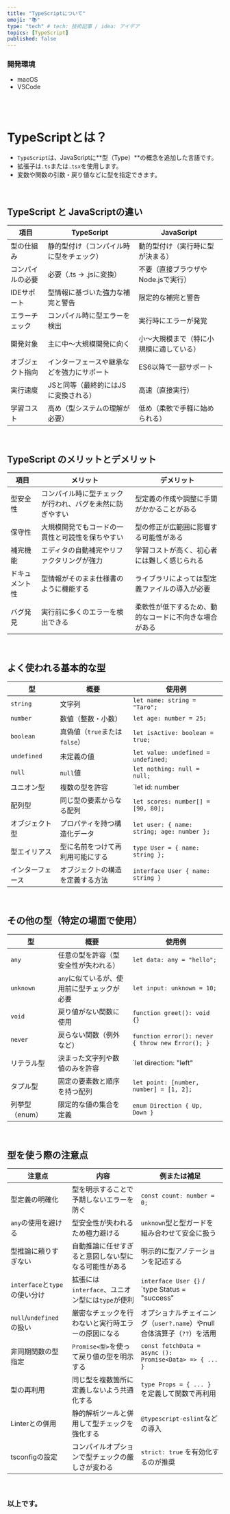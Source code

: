 ```yaml
---
title: "TypeScriptについて"
emoji: "📚"
type: "tech" # tech: 技術記事 / idea: アイデア
topics: [TypeScript]
published: false
---
```


### 開発環境
- macOS
- VSCode

<br><br>

# TypeScriptとは？
- `TypeScript`は、JavaScriptに**型（Type）**の概念を追加した言語です。
- 拡張子は`.ts`または`.tsx`を使用します。
- 変数や関数の引数・戻り値などに型を指定できます。

<br>

## TypeScript と JavaScriptの違い

| 項目             | TypeScript                                     | JavaScript                              |
|------------------|------------------------------------------------|------------------------------------------|
| 型の仕組み       | 静的型付け（コンパイル時に型をチェック）       | 動的型付け（実行時に型が決まる）        |
| コンパイルの必要 | 必要（.ts → .jsに変換）                        | 不要（直接ブラウザやNode.jsで実行）     |
| IDEサポート      | 型情報に基づいた強力な補完と警告               | 限定的な補完と警告                       |
| エラーチェック   | コンパイル時に型エラーを検出                   | 実行時にエラーが発覚                     |
| 開発対象         | 主に中〜大規模開発に向く                        | 小〜大規模まで（特に小規模に適している）|
| オブジェクト指向 | インターフェースや継承などを強力にサポート     | ES6以降で一部サポート                    |
| 実行速度         | JSと同等（最終的にはJSに変換される）           | 高速（直接実行）                         |
| 学習コスト       | 高め（型システムの理解が必要）                 | 低め（柔軟で手軽に始められる）           |

<br>

## TypeScript のメリットとデメリット

| 項目     | メリット                                                                 | デメリット                                      |
|----------|--------------------------------------------------------------------------|-------------------------------------------------|
| 型安全性 | コンパイル時に型チェックが行われ、バグを未然に防ぎやすい               | 型定義の作成や調整に手間がかかることがある      |
| 保守性   | 大規模開発でもコードの一貫性と可読性を保ちやすい                         | 型の修正が広範囲に影響する可能性がある          |
| 補完機能 | エディタの自動補完やリファクタリングが強力                              | 学習コストが高く、初心者には難しく感じられる    |
| ドキュメント性 | 型情報がそのまま仕様書のように機能する                            | ライブラリによっては型定義ファイルの導入が必要   |
| バグ発見 | 実行前に多くのエラーを検出できる                                         | 柔軟性が低下するため、動的なコードに不向きな場合がある |

<br>

## よく使われる基本的な型

| 型        | 概要 | 使用例 |
|-----------|------|--------|
| `string`  | 文字列 | `let name: string = "Taro";` |
| `number`  | 数値（整数・小数） | `let age: number = 25;` |
| `boolean` | 真偽値（`true`または`false`） | `let isActive: boolean = true;` |
| `undefined` | 未定義の値 | `let value: undefined = undefined;` |
| `null` | `null`値 | `let nothing: null = null;` |
| ユニオン型 | 複数の型を許容 | `let id: number | string;` |
| 配列型 | 同じ型の要素からなる配列 | `let scores: number[] = [90, 80];` |
| オブジェクト型 | プロパティを持つ構造化データ | `let user: { name: string; age: number };` |
| 型エイリアス | 型に名前をつけて再利用可能にする | `type User = { name: string };` |
| インターフェース | オブジェクトの構造を定義する方法 | `interface User { name: string }` |

<br>

## その他の型（特定の場面で使用）

| 型        | 概要 | 使用例 |
|-----------|------|--------|
| `any`     | 任意の型を許容（型安全性が失われる） | `let data: any = "hello";` |
| `unknown` | `any`に似ているが、使用前に型チェックが必要 | `let input: unknown = 10;` |
| `void`    | 戻り値がない関数に使用 | `function greet(): void {}` |
| `never`   | 戻らない関数（例外など） | `function error(): never { throw new Error(); }` |
| リテラル型 | 決まった文字列や数値のみを許容 | `let direction: "left" | "right";` |
| タプル型  | 固定の要素数と順序を持つ配列 | `let point: [number, number] = [1, 2];` |
| 列挙型（enum） | 限定的な値の集合を定義 | `enum Direction { Up, Down }` |

<br>

## 型を使う際の注意点

| 注意点                    | 内容                                                                 | 例または補足                                                                 |
|---------------------------|----------------------------------------------------------------------|------------------------------------------------------------------------------|
| 型定義の明確化             | 型を明示することで予期しないエラーを防ぐ                             | `const count: number = 0;`                                                   |
| `any`の使用を避ける        | 型安全性が失われるため極力避ける                                     | `unknown`型と型ガードを組み合わせて安全に扱う                               |
| 型推論に頼りすぎない       | 自動推論に任せすぎると意図しない型になる可能性がある                 | 明示的に型アノテーションを記述する                                          |
| `interface`と`type`の使い分け | 拡張には`interface`、ユニオン型には`type`が便利                      | `interface User {}` / `type Status = "success" | "error"` |
| `null`/`undefined`の扱い   | 厳密なチェックを行わないと実行時エラーの原因になる                    | オプショナルチェイニング（`user?.name`）やnull合体演算子（`??`）を活用     |
| 非同期関数の型指定         | `Promise<型>`を使って戻り値の型を明示する                             | `const fetchData = async (): Promise<Data> => { ... }`                      |
| 型の再利用                 | 同じ型を複数箇所に定義しないよう共通化する                           | `type Props = { ... }` を定義して関数で再利用                                |
| Linterとの併用             | 静的解析ツールと併用して型チェックを強化する                          | `@typescript-eslint`などの導入                                              |
| tsconfigの設定             | コンパイルオプションで型チェックの厳しさが変わる                     | `strict: true` を有効化するのが推奨                                          |




<br>


### 以上です。

<br>
<br>
<br>